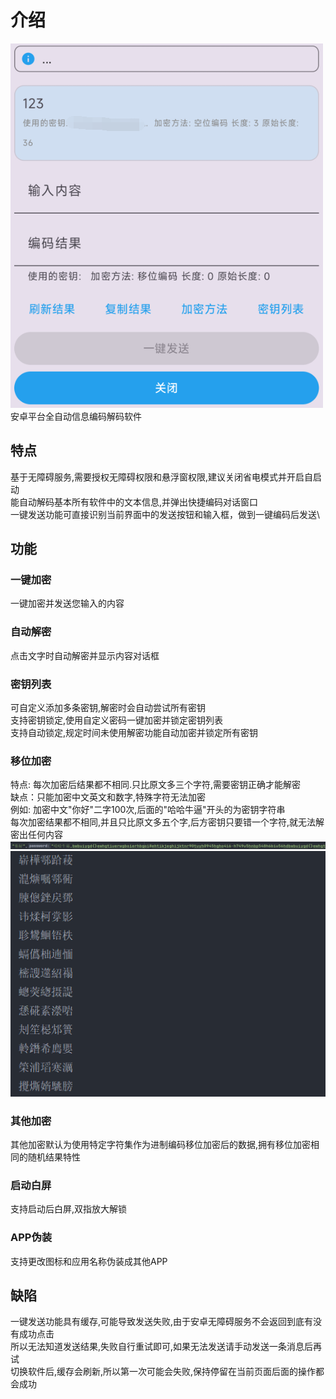 # 介绍
![1](image.png)\
安卓平台全自动信息编码解码软件

## 特点
基于无障碍服务,需要授权无障碍权限和悬浮窗权限,建议关闭省电模式并开启自启动\
能自动解码基本所有软件中的文本信息,并弹出快捷编码对话窗口\
一键发送功能可直接识别当前界面中的发送按钮和输入框，做到一键编码后发送\

## 功能
### 一键加密
一键加密并发送您输入的内容
### 自动解密
点击文字时自动解密并显示内容对话框
### 密钥列表
可自定义添加多条密钥,解密时会自动尝试所有密钥\
支持密钥锁定,使用自定义密码一键加密并锁定密钥列表\
支持自动锁定,规定时间未使用解密功能自动加密并锁定所有密钥
### 移位加密
特点: 每次加密后结果都不相同.只比原文多三个字符,需要密钥正确才能解密\
缺点：只能加密中文英文和数字,特殊字符无法加密\
例如: 加密中文"你好"二字100次,后面的"哈哈牛逼"开头的为密钥字符串\
每次加密结果都不相同,并且只比原文多五个字,后方密钥只要错一个字符,就无法解密出任何内容\
![Alt text](image-1.png)
![Alt text](image-2.png)

### 其他加密
其他加密默认为使用特定字符集作为进制编码移位加密后的数据,拥有移位加密相同的随机结果特性

### 启动白屏
支持启动后白屏,双指放大解锁
### APP伪装
支持更改图标和应用名称伪装成其他APP

## 缺陷
一键发送功能具有缓存,可能导致发送失败,由于安卓无障碍服务不会返回到底有没有成功点击\
所以无法知道发送结果,失败自行重试即可,如果无法发送请手动发送一条消息后再试\
切换软件后,缓存会刷新,所以第一次可能会失败,保持停留在当前页面后面的操作都会成功

